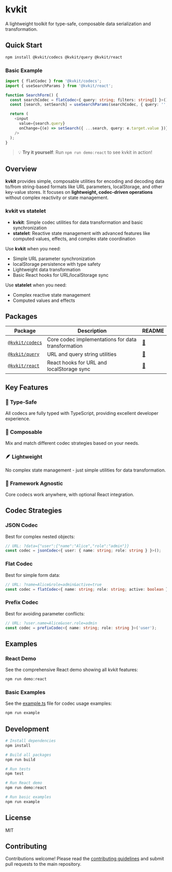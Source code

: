 # kvkit

A lightweight toolkit for type-safe, composable data serialization and transformation.

## Quick Start

```bash
npm install @kvkit/codecs @kvkit/query @kvkit/react
```

### Basic Example

```typescript
import { flatCodec } from '@kvkit/codecs';
import { useSearchParams } from '@kvkit/react';

function SearchForm() {
  const searchCodec = flatCodec<{ query: string; filters: string[] }>();
  const [search, setSearch] = useSearchParams(searchCodec, { query: '', filters: [] });

  return (
    <input 
      value={search.query}
      onChange={(e) => setSearch({ ...search, query: e.target.value })}
    />
  );
}
```

> 💡 **Try it yourself**: Run `npm run demo:react` to see kvkit in action!

## Overview

**kvkit** provides simple, composable utilities for encoding and decoding data to/from string-based formats like URL parameters, localStorage, and other key-value stores. It focuses on **lightweight, codec-driven operations** without complex reactivity or state management.

### kvkit vs statelet

- **kvkit**: Simple codec utilities for data transformation and basic synchronization
- **statelet**: Reactive state management with advanced features like computed values, effects, and complex state coordination

Use **kvkit** when you need:
- Simple URL parameter synchronization
- localStorage persistence with type safety
- Lightweight data transformation
- Basic React hooks for URL/localStorage sync

Use **statelet** when you need:
- Complex reactive state management
- Computed values and effects
## Packages

| Package | Description | README |
|---------|-------------|---------|
| [`@kvkit/codecs`](./packages/codecs) | Core codec implementations for data transformation | [📖](./packages/codecs/README.md) |
| [`@kvkit/query`](./packages/query) | URL and query string utilities | [📖](./packages/query/README.md) |
| [`@kvkit/react`](./packages/react) | React hooks for URL and localStorage sync | [📖](./packages/react/README.md) |

## Key Features

### 🎯 **Type-Safe**
All codecs are fully typed with TypeScript, providing excellent developer experience.

### 🧩 **Composable**
Mix and match different codec strategies based on your needs.

### 🪶 **Lightweight**
No complex state management - just simple utilities for data transformation.

### 🔄 **Framework Agnostic**
Core codecs work anywhere, with optional React integration.

## Codec Strategies

### JSON Codec
Best for complex nested objects:
```typescript
// URL: ?data={"user":{"name":"Alice","role":"admin"}}
const codec = jsonCodec<{ user: { name: string; role: string } }>();
```

### Flat Codec  
Best for simple form data:
```typescript
// URL: ?name=Alice&role=admin&active=true
const codec = flatCodec<{ name: string; role: string; active: boolean }>();
```

### Prefix Codec
Best for avoiding parameter conflicts:
```typescript
// URL: ?user.name=Alice&user.role=admin
const codec = prefixCodec<{ name: string; role: string }>('user');
```

## Examples

### React Demo
See the comprehensive React demo showing all kvkit features:

```bash
npm run demo:react
```

### Basic Examples
See the [example.ts](./example.ts) file for codec usage examples:

```bash
npm run example
```

## Development

```bash
# Install dependencies
npm install

# Build all packages
npm run build

# Run tests
npm test

# Run React demo
npm run demo:react

# Run basic examples
npm run example
```

## License

MIT

## Contributing

Contributions welcome! Please read the [contributing guidelines](./CONTRIBUTING.md) and submit pull requests to the main repository.
